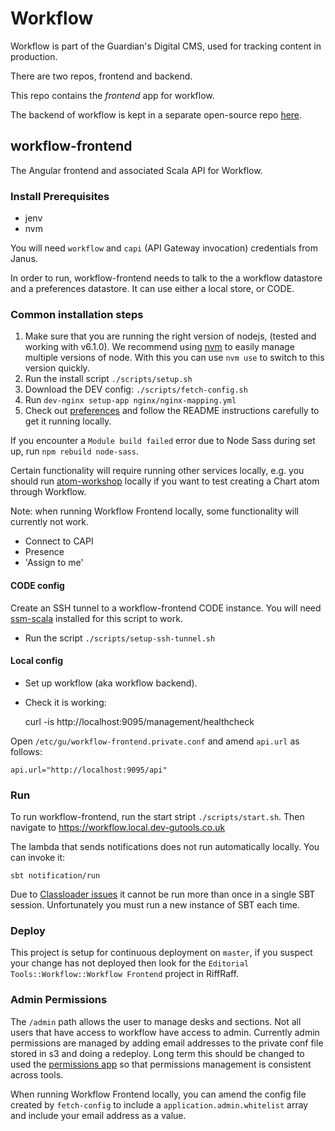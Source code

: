 # Workflow

Workflow is part of the Guardian's Digital CMS, used for tracking content in production. 

There are two repos, frontend and backend.

This repo contains the *frontend* app for workflow.

The backend of workflow is kept in a separate open-source repo [here](https://github.com/guardian/workflow).

## workflow-frontend

The Angular frontend and associated Scala API for Workflow. 

### Install Prerequisites

 * jenv
 * nvm
 
You will need `workflow` and `capi` (API Gateway invocation) credentials from Janus.

In order to run, workflow-frontend needs to talk to the a workflow datastore and a preferences datastore.
It can use either a local store, or CODE.

### Common installation steps

 1. Make sure that you are running the right version of nodejs, (tested and working with v6.1.0). We recommend using [nvm](https://github.com/creationix/nvm) to easily manage multiple versions of node. With this you can use `nvm use` to switch to this version quickly.
 1. Run the install script `./scripts/setup.sh`
 1. Download the DEV config: `./scripts/fetch-config.sh`
 1. Run `dev-nginx setup-app nginx/nginx-mapping.yml`
 1. Check out [preferences](https://github.com/guardian/editorial-preferences) and follow the README instructions carefully to get it running locally. 

If you encounter a `Module build failed` error due to Node Sass during set up, run `npm rebuild node-sass`.

Certain functionality will require running other services locally, e.g. you should run [atom-workshop](https://github.com/guardian/atom-workshop) locally if you want to test creating a Chart atom through Workflow.

Note: when running Workflow Frontend locally, some functionality will currently not work. 

  * Connect to CAPI
  * Presence 
  * 'Assign to me'

#### CODE config

Create an SSH tunnel to a workflow-frontend CODE instance.
You will need [ssm-scala](https://github.com/guardian/ssm-scala) installed for this script to work.

  * Run the script `./scripts/setup-ssh-tunnel.sh` 

#### Local config

  * Set up workflow (aka workflow backend).
  * Check it is working:
  
    curl -is http://localhost:9095/management/healthcheck

Open `/etc/gu/workflow-frontend.private.conf` and amend `api.url` as follows:

    api.url="http://localhost:9095/api"

### Run

To run workflow-frontend, run the start stript `./scripts/start.sh`. Then navigate to https://workflow.local.dev-gutools.co.uk

The lambda that sends notifications does not run automatically locally. You can invoke it:

```
sbt notification/run
```

Due to [Classloader issues](https://github.com/web-push-libs/webpush-java/issues/65) it cannot be run more than once in
a single SBT session. Unfortunately you must run a new instance of SBT each time.

### Deploy

This project is setup for continuous deployment on `master`, if you suspect your
change has not deployed then look for the 
`Editorial Tools::Workflow::Workflow Frontend` project in RiffRaff.

### Admin Permissions

The `/admin` path allows the user to manage desks and sections. Not all users that have access to workflow have access to admin. Currently admin permissions are managed by adding email addresses to the private conf file stored in s3 and doing a redeploy. Long term this should be changed to used the [permissions app](https://permissions.gutools.co.uk/) so that permissions management is consistent across tools. 

When running Workflow Frontend locally, you can amend the config file created by `fetch-config` to include a `application.admin.whitelist` array and include your email address as a value.